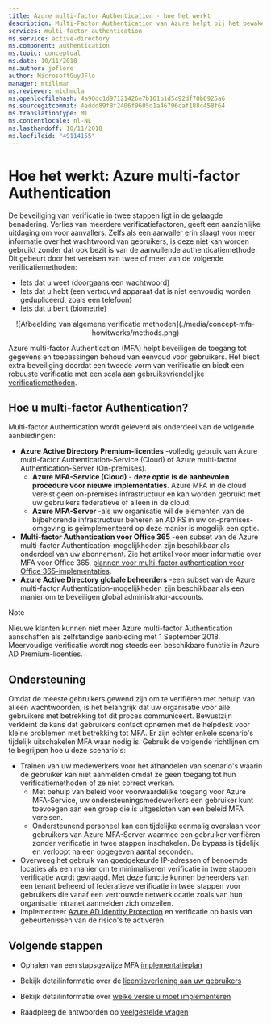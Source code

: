 ```yaml
---
title: Azure multi-factor Authentication - hoe het werkt
description: Multi-Factor Authentication van Azure helpt bij het bewaken van de toegang tot uw gegevens en toepassingen en komt tegemoet aan de wensen van gebruikers met een eenvoudige aanmeldprocedure.
services: multi-factor-authentication
ms.service: active-directory
ms.component: authentication
ms.topic: conceptual
ms.date: 10/11/2018
ms.author: joflore
author: MicrosoftGuyJFlo
manager: mtillman
ms.reviewer: michmcla
ms.openlocfilehash: 4a90dc1d97121426e7b161b1d5c92df78b0925a6
ms.sourcegitcommit: 4eddd89f8f2406f9605d1a46796caf188c458f64
ms.translationtype: MT
ms.contentlocale: nl-NL
ms.lasthandoff: 10/11/2018
ms.locfileid: "49114155"
---
```

# <a name="how-it-works-azure-multi-factor-authentication"></a>Hoe het werkt: Azure multi-factor Authentication

De beveiliging van verificatie in twee stappen ligt in de gelaagde benadering. Verlies van meerdere verificatiefactoren, geeft een aanzienlijke uitdaging om voor aanvallers. Zelfs als een aanvaller erin slaagt voor meer informatie over het wachtwoord van gebruikers, is deze niet kan worden gebruikt zonder dat ook bezit is van de aanvullende authenticatiemethode. Dit gebeurt door het vereisen van twee of meer van de volgende verificatiemethoden:

* Iets dat u weet (doorgaans een wachtwoord)
* Iets dat u hebt (een vertrouwd apparaat dat is niet eenvoudig worden gedupliceerd, zoals een telefoon)
* Iets dat u bent (biometrie)

<center>![Afbeelding van algemene verificatie methoden](./media/concept-mfa-howitworks/methods.png)</center>

Azure multi-factor Authentication (MFA) helpt beveiligen de toegang tot gegevens en toepassingen behoud van eenvoud voor gebruikers. Het biedt extra beveiliging doordat een tweede vorm van verificatie en biedt een robuuste verificatie met een scala aan gebruiksvriendelijke [verificatiemethoden](concept-authentication-methods.md).

## <a name="how-to-get-multi-factor-authentication"></a>Hoe u multi-factor Authentication?

Multi-factor Authentication wordt geleverd als onderdeel van de volgende aanbiedingen:

* **Azure Active Directory Premium-licenties** -volledig gebruik van Azure multi-factor Authentication-Service (Cloud) of Azure multi-factor Authentication-Server (On-premises).
   * **Azure MFA-Service (Cloud)** - **deze optie is de aanbevolen procedure voor nieuwe implementaties**. Azure MFA in de cloud vereist geen on-premises infrastructuur en kan worden gebruikt met uw gebruikers federatieve of alleen in de cloud.
   * **Azure MFA-Server** -als uw organisatie wil de elementen van de bijbehorende infrastructuur beheren en AD FS in uw on-premises-omgeving is geïmplementeerd op deze manier is mogelijk een optie.
* **Multi-factor Authentication voor Office 365** -een subset van de Azure multi-factor Authentication-mogelijkheden zijn beschikbaar als onderdeel van uw abonnement. Zie het artikel voor meer informatie over MFA voor Office 365, [plannen voor multi-factor authentication voor Office 365-implementaties](https://support.office.com/article/plan-for-multi-factor-authentication-for-office-365-deployments-043807b2-21db-4d5c-b430-c8a6dee0e6ba).
* **Azure Active Directory globale beheerders** -een subset van de Azure multi-factor Authentication-mogelijkheden zijn beschikbaar als een manier om te beveiligen global administrator-accounts.

> [!NOTE]
> Nieuwe klanten kunnen niet meer Azure multi-factor Authentication aanschaffen als zelfstandige aanbieding met 1 September 2018. Meervoudige verificatie wordt nog steeds een beschikbare functie in Azure AD Premium-licenties.

## <a name="supportability"></a>Ondersteuning

Omdat de meeste gebruikers gewend zijn om te verifiëren met behulp van alleen wachtwoorden, is het belangrijk dat uw organisatie voor alle gebruikers met betrekking tot dit proces communiceert. Bewustzijn verkleint de kans dat gebruikers contact opnemen met de helpdesk voor kleine problemen met betrekking tot MFA. Er zijn echter enkele scenario's tijdelijk uitschakelen MFA waar nodig is. Gebruik de volgende richtlijnen om te begrijpen hoe u deze scenario's:

* Trainen van uw medewerkers voor het afhandelen van scenario's waarin de gebruiker kan niet aanmelden omdat ze geen toegang tot hun verificatiemethoden of ze niet correct werken.
   * Met behulp van beleid voor voorwaardelijke toegang voor Azure MFA-Service, uw ondersteuningsmedewerkers een gebruiker kunt toevoegen aan een groep die is uitgesloten van een beleid MFA vereisen.
   * Ondersteunend personeel kan een tijdelijke eenmalig overslaan voor gebruikers van Azure MFA-Server waarmee een gebruiker verifiëren zonder verificatie in twee stappen inschakelen. De bypass is tijdelijk en verloopt na een opgegeven aantal seconden.   
* Overweeg het gebruik van goedgekeurde IP-adressen of benoemde locaties als een manier om te minimaliseren verificatie in twee stappen verificatie wordt gevraagd. Met deze functie kunnen beheerders van een tenant beheerd of federatieve verificatie in twee stappen voor gebruikers die vanaf een vertrouwde netwerklocatie zoals van hun organisatie intranet aanmelden zich omzeilen.
* Implementeer [Azure AD Identity Protection](../active-directory-identityprotection.md) en verificatie op basis van gebeurtenissen van de risico's te activeren.

## <a name="next-steps"></a>Volgende stappen

- Ophalen van een stapsgewijze MFA [implementatieplan](https://aka.ms/MFADeploymentPlan)

- Bekijk detailinformatie over de [licentieverlening aan uw gebruikers](concept-mfa-licensing.md)

- Bekijk detailinformatie over [welke versie u moet implementeren](concept-mfa-whichversion.md)

- Raadpleeg de antwoorden op [veelgestelde vragen](multi-factor-authentication-faq.md)
